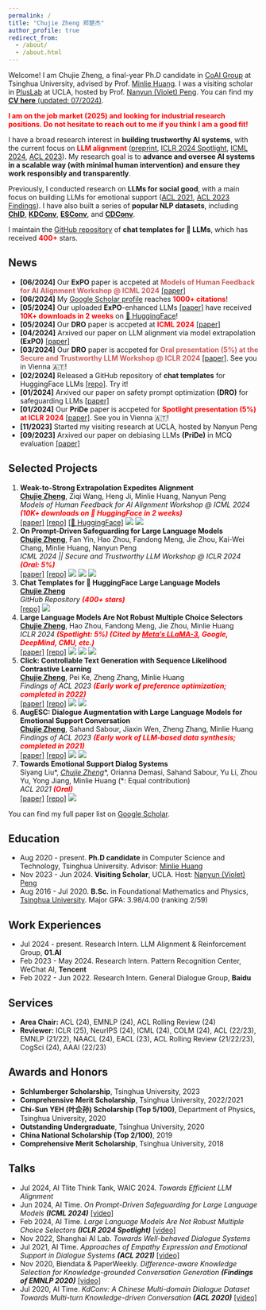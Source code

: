 ```yaml
---
permalink: /
title: "Chujie Zheng 郑楚杰"
author_profile: true
redirect_from: 
  - /about/
  - /about.html
---
```


Welcome! I am Chujie Zheng, a final-year Ph.D candidate in [CoAI Group](http://coai.cs.tsinghua.edu.cn/) at Tsinghua University, advised by Prof. [Minlie Huang](http://coai.cs.tsinghua.edu.cn/hml/). I was a visiting scholar in [PlusLab](https://vnpeng.net/) at UCLA, hosted by Prof. [Nanyun (Violet) Peng](https://vnpeng.net/). You can find my [**CV here** (updated: 07/2024)](./cv_chujie_en.pdf).

**<font color=red>I am on the job market (2025) and looking for industrial research positions. Do not hesitate to reach out to me if you think I am a good fit!</font>**

I have a broad research interest in **building trustworthy AI systems**, with the current focus on **<font color=red>LLM alignment</font>** ([preprint](https://arxiv.org/abs/2404.16792), [ICLR 2024 Spotlight](https://openreview.net/forum?id=shr9PXz7T0), [ICML 2024](https://arxiv.org/abs/2401.18018), [ACL 2023](https://arxiv.org/abs/2306.03350)). My research goal is to **advance and oversee AI systems in a scalable way (with minimal human intervention) and ensure they work responsibly and transparently**.

Previously, I conducted research on **LLMs for social good**, with a main focus on building LLMs for emotional support ([ACL 2021](https://arxiv.org/abs/2106.01144), [ACL 2023 Findings](https://arxiv.org/abs/2202.13047)). I have also built a series of **popular NLP datasets**, including [**ChID**](https://github.com/chujiezheng/ChID-Dataset), [**KDConv**](https://github.com/thu-coai/KdConv), [**ESConv**](https://github.com/thu-coai/Emotional-Support-Conversation), and [**CDConv**](https://github.com/thu-coai/CDConv).

I maintain the [GitHub repository](https://github.com/chujiezheng/chat_templates) of **chat templates for 🤗 LLMs**, which has received **<font color=red>400+</font>** stars.

## News

* **[06/2024]** Our **ExPO** paper is accpeted at **<font color="IndianRed">Models of Human Feedback for AI Alignment Workshop @ ICML 2024</font>** [[paper]](https://arxiv.org/abs/2404.16792)
* **[06/2024]** My [Google Scholar profile](https://scholar.google.com/citations?user=55zBNgUAAAAJ) reaches **<font color="red">1000+ citations</font>**!
* **[05/2024]** Our uploaded **ExPO**-enhanced LLMs [[paper]](https://arxiv.org/abs/2404.16792) have received **<font color="red">10K+ downloads in 2 weeks</font>** on [🤗 HuggingFace](https://huggingface.co/collections/chujiezheng/weak-to-strong-extrapolation-expedites-alignment-662b69fbe7850e722e10ff70)!
* **[05/2024]** Our **DRO** paper is accpeted at **<font color="red">ICML 2024</font>** [[paper]](https://arxiv.org/abs/2401.18018)
* **[04/2024]** Arxived our paper on LLM alignment via model extrapolation **(ExPO)** [[paper]](https://arxiv.org/abs/2404.16792)
* **[03/2024]** Our **DRO** paper is accpeted for **<font color="IndianRed">Oral presentation (5%) at the Secure and Trustworthy LLM Workshop @ ICLR 2024</font>** [[paper]](https://arxiv.org/abs/2401.18018). See you in Vienna 🇦🇹!
* **[02/2024]** Released a GitHub repository of **chat templates** for HuggingFace LLMs [[repo]](https://github.com/chujiezheng/chat_templates). Try it!
* **[01/2024]** Arxived our paper on safety prompt optimization **(DRO)** for safeguarding LLMs [[paper]](https://arxiv.org/abs/2401.18018)
* **[01/2024]** Our **PriDe** paper is accpeted for **<font color="red">Spotlight presentation (5%) at ICLR 2024</font>** [[paper]](https://openreview.net/forum?id=shr9PXz7T0). See you in Vienna 🇦🇹!
* **[11/2023]** Started my visiting research at UCLA, hosted by Nanyun Peng
* **[09/2023]** Arxived our paper on debiasing LLMs **(PriDe)** in MCQ evaluation [[paper]](https://arxiv.org/abs/2309.03882)

## Selected Projects

1. **Weak-to-Strong Extrapolation Expedites Alignment**<br />
   **<u>Chujie Zheng</u>**, Ziqi Wang, Heng Ji, Minlie Huang, Nanyun Peng<br />
   *Models of Human Feedback for AI Alignment Workshop @ ICML 2024 **<font color=red bold>(10K+ downloads on 🤗 HuggingFace in 2 weeks)</font>***<br />
   [[paper]](https://arxiv.org/abs/2404.16792) [[repo]](https://github.com/chujiezheng/LLM-Extrapolation) [[🤗 HuggingFace]](https://huggingface.co/collections/chujiezheng/weak-to-strong-extrapolation-expedites-alignment-662b69fbe7850e722e10ff70) ![](https://img.shields.io/badge/LLM-blue) ![](https://img.shields.io/badge/alignment-red)
2. **On Prompt-Driven Safeguarding for Large Language Models**<br />
   **<u>Chujie Zheng</u>**, Fan Yin, Hao Zhou, Fandong Meng, Jie Zhou, Kai-Wei Chang, Minlie Huang, Nanyun Peng<br />
   *ICML 2024 || Secure and Trustworthy LLM Workshop @ ICLR 2024 **<font color=red bold>(Oral: 5%)</font>***<br />
   [[paper]](https://arxiv.org/abs/2401.18018) [[repo]](https://github.com/chujiezheng/LLM-Safeguard) ![](https://img.shields.io/badge/LLM-blue) ![](https://img.shields.io/badge/alignment-red) ![](https://img.shields.io/badge/interpretability-green)
3. **Chat Templates for 🤗 HuggingFace Large Language Models**<br />
   **<u>Chujie Zheng</u>**<br />
   *GitHub Repository **<font color=red bold>(400+ stars)</font>*** <br />
   [[repo]](https://github.com/chujiezheng/chat_templates) ![](https://img.shields.io/badge/LLM-blue)
4. **Large Language Models Are Not Robust Multiple Choice Selectors**<br />
   **<u>Chujie Zheng</u>**, Hao Zhou, Fandong Meng, Jie Zhou, Minlie Huang<br />
   *ICLR 2024 **<font color=red bold>(Spotlight: 5%) (Cited by <u>Meta’s LLaMA-3</u>, Google, DeepMind, CMU, etc.)</font>***<br />
   [[paper]](https://openreview.net/forum?id=shr9PXz7T0) [[repo]](https://github.com/chujiezheng/LLM-MCQ-Bias) ![](https://img.shields.io/badge/LLM-blue) ![](https://img.shields.io/badge/alignment-red) ![](https://img.shields.io/badge/interpretability-green)
5. **Click: Controllable Text Generation with Sequence Likelihood Contrastive Learning**<br />
   **<u>Chujie Zheng</u>**, Pei Ke, Zheng Zhang, Minlie Huang<br />
   *Findings of ACL 2023 **<font color=red bold>(Early work of preference optimization; completed in 2022)</font>***<br />
   [[paper]](https://arxiv.org/abs/2306.03350) [[repo]](https://github.com/chujiezheng/Click) ![](https://img.shields.io/badge/LLM-blue) ![](https://img.shields.io/badge/alignment-red)
6. **AugESC: Dialogue Augmentation with Large Language Models for Emotional Support Conversation**<br />
   **<u>Chujie Zheng</u>**, Sahand Sabour, Jiaxin Wen, Zheng Zhang, Minlie Huang<br />
   *Findings of ACL 2023 **<font color=red bold>(Early work of LLM-based data synthesis; completed in 2021)</font>***<br />
   [[paper]](https://arxiv.org/abs/2106.01144) [[repo]](https://github.com/thu-coai/Emotional-Support-Conversation) ![](https://img.shields.io/badge/LLM-blue) ![](https://img.shields.io/badge/social_good-yellow)
7. **Towards Emotional Support Dialog Systems**<br />
   Siyang Liu\*, **<u>Chujie Zheng*</u>**, Orianna Demasi, Sahand Sabour, Yu Li, Zhou Yu, Yong Jiang, Minlie Huang (\*: Equal contribution)<br />
   *ACL 2021 **<font color=red bold>(Oral)</font>***<br />
   [[paper]](https://arxiv.org/abs/2106.01144) [[repo]](https://github.com/thu-coai/Emotional-Support-Conversation) ![](https://img.shields.io/badge/social_good-yellow)

You can find my full paper list on [Google Scholar](https://scholar.google.com/citations?user=55zBNgUAAAAJ).

## Education

- Aug 2020 - present. **Ph.D candidate** in Computer Science and Technology, Tsinghua University. Advisor: [Minlie Huang](http://coai.cs.tsinghua.edu.cn/hml/)
- Nov 2023 - Jun 2024. **Visiting Scholar**, UCLA. Host: [Nanyun (Violet) Peng](https://vnpeng.net/)
- Aug 2016 - Jul 2020. **B.Sc.** in Foundational Mathematics and Physics, [Tsinghua University](https://www.tsinghua.edu.cn/). Major GPA: 3.98/4.00 (ranking 2/59)

## Work Experiences

* Jul 2024 - present. Research Intern. LLM Alignment & Reinforcement Group, **01.AI**
* Feb 2023 - May 2024. Research Intern. Pattern Recognition Center, WeChat AI, **Tencent**
* Feb 2022 - Jun 2022. Research Intern. General Dialogue Group, **Baidu**

## Services

- **Area Chair:** ACL (24), EMNLP (24), ACL Rolling Review (24)
- **Reviewer:** ICLR (25), NeurIPS (24), ICML (24), COLM (24), ACL (22/23), EMNLP (21/22), NAACL (24), EACL (23), ACL Rolling Review (21/22/23), CogSci (24), AAAI (22/23)

## Awards and Honors

- **Schlumberger Scholarship**, Tsinghua University, 2023
- **Comprehensive Merit Scholarship**, Tsinghua University, 2022/2021
- **Chi-Sun YEH (叶企孙) Scholarship (Top 5/100)**, Department of Physics, Tsinghua University, 2020
- **Outstanding Undergraduate**, Tsinghua University, 2020
- **China National Scholarship (Top 2/100)**, 2019
- **Comprehensive Merit Scholarship**, Tsinghua University, 2018

## Talks

- Jul 2024, AI Tlite Think Tank, WAIC 2024. *Towards Efficient LLM Alignment*
- Jun 2024, AI Time. *On Prompt-Driven Safeguarding for Large Language Models **(ICML 2024)*** [[video]](https://www.bilibili.com/video/BV1TD421g7E1)
- Feb 2024, AI Time. *Large Language Models Are Not Robust Multiple Choice Selectors **(ICLR 2024 Spotlight)*** [[video]](https://www.bilibili.com/video/BV1eF4m1579H)
- Nov 2022, Shanghai AI Lab. *Towards Well-behaved Dialogue Systems*
- Jul 2021, AI Time. *Approaches of Empathy Expression and Emotional Support in Dialogue Systems **(ACL 2021)*** [[video]](https://www.bilibili.com/video/BV1YB4y1N7L7/)
- Nov 2020, Biendata & PaperWeekly. *Difference-aware Knowledge Selection for Knowledge-grounded Conversation Generation **(Findings of EMNLP 2020)*** [[video]](https://www.bilibili.com/video/BV1fZ4y137UJ/)
- Jul 2020, AI Time. *KdConv: A Chinese Multi-domain Dialogue Dataset Towards Multi-turn Knowledge-driven Conversation **(ACL 2020)*** [[video]](https://www.bilibili.com/video/BV1g54y1D7TG/)
